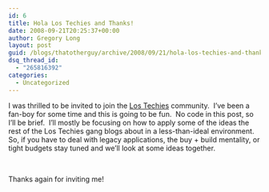 ```yaml
---
id: 6
title: Hola Los Techies and Thanks!
date: 2008-09-21T20:25:37+00:00
author: Gregory Long
layout: post
guid: /blogs/thatotherguy/archive/2008/09/21/hola-los-techies-and-thanks.aspx
dsq_thread_id:
  - "265816392"
categories:
  - Uncategorized
---
```

I was thrilled to be invited to join the [Los Techies](http://feeds.feedburner.com/LosTechies) community.&nbsp; I&#8217;ve been a fan-boy for some time and this is going to be fun.&nbsp; No code in this post, so I&#8217;ll be brief.&nbsp; I&#8217;ll mostly be focusing on how to apply some of the ideas the rest of the Los Techies gang blogs about in a less-than-ideal environment.&nbsp; So, if you have to deal with legacy applications, the buy + build mentality, or tight budgets stay tuned and we&#8217;ll look at some ideas together.

&nbsp;

Thanks again for inviting me!